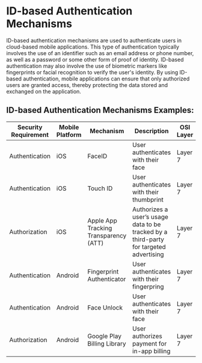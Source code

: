 # ID-based Authentication Mechanisms 

ID-based authentication mechanisms are used to authenticate users in cloud-based mobile applications. This type of authentication typically involves the use of an identifier such as an email address or phone number, as well as a password or some other form of proof of identity. ID-based authentication may also involve the use of biometric markers like fingerprints or facial recognition to verify the user's identity. By using ID-based authentication, mobile applications can ensure that only authorized users are granted access, thereby protecting the data stored and exchanged on the application.

## ID-based Authentication Mechanisms Examples: 

| Security Requirement | Mobile Platform | Mechanism | Description | OSI Layer |
| --------------- | --------------- | ----------- | ----------- | --------- |
| Authentication | iOS | FaceID | User authenticates with their face | Layer 7 |
| Authentication | iOS | Touch ID | User authenticates with their thumbprint | Layer 7 | 
| Authorization | iOS | Apple App Tracking Transparency (ATT) | Authorizes a user’s usage data to be tracked by a third-party for targeted advertising | Layer 7 |
| Authentication | Android | Fingerprint Authenticator | User authenticates with their fingerpring | Layer 7 |
| Authentication | Android | Face Unlock | User authenticates with their face | Layer 7 |
| Authorization | Android | Google Play Billing Library | User authorizes payment for in-app billing | Layer 7 |